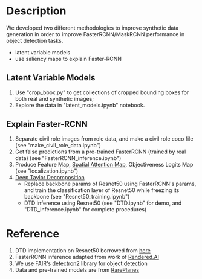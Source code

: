 # Description

We developed two different methodologies to improve synthetic data generation in order 
to improve FasterRCNN/MaskRCNN performance in object detection tasks.

- latent variable models
- use saliency maps to explain Faster-RCNN

## Latent Variable Models
1. Use "crop_bbox.py" to get collections of cropped bounding boxes 
for both real and synthetic images;
2. Explore the data in "latent_models.ipynb" notebook.

## Explain Faster-RCNN
1. Separate civil role images from role data, and make a civil role coco file (see "make_civil_role_data.ipynb")
2. Get false predictions 
from a pre-trained FasterRCNN (trained by real data) (see "FasterRCNN_inference.ipynb")
3. Produce Feature Map, [Spatial Attention Map](https://arxiv.org/abs/1612.03928), Objectiveness Logits Map (see "localization.ipynb")
4. [Deep Taylor Decomposition]()
    * Replace backbone params of Resnet50 using FasterRCNN's params, 
    and train the classification layer of Resnet50 while freezing its backbone (see "Resnet50_training.ipynb")
    * DTD inference using Resnet50 (see "DTD.ipynb" for demo, and "DTD_inference.ipynb" for complete procedures)
    
# Reference
1. DTD implementation on Resnet50 borrowed from [here](https://github.com/myc159/Deep-Taylor-Decomposition)
2. FasterRCNN inference adapted from work of [Rendered.AI](https://rendered.ai/)
3. We use FAIR's [detectron2](https://github.com/facebookresearch/detectron2) library for object detection 
4. Data and pre-trained models are from [RarePlanes](https://github.com/aireveries/RarePlanes)